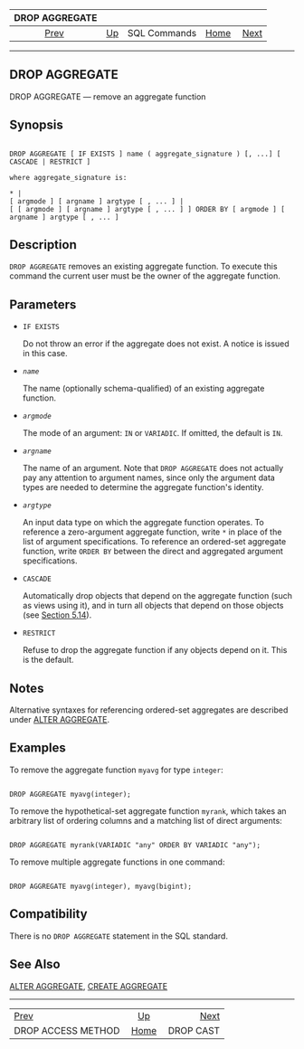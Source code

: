 <!--?xml version="1.0" encoding="UTF-8" standalone="no"?-->

|                       DROP AGGREGATE                      |                                        |              |                                                       |                                        |
| :-------------------------------------------------------: | :------------------------------------- | :----------: | ----------------------------------------------------: | -------------------------------------: |
| [Prev](sql-drop-access-method.html "DROP ACCESS METHOD")  | [Up](sql-commands.html "SQL Commands") | SQL Commands | [Home](index.html "PostgreSQL 17devel Documentation") |  [Next](sql-dropcast.html "DROP CAST") |

***

## DROP AGGREGATE

DROP AGGREGATE — remove an aggregate function

## Synopsis

```

DROP AGGREGATE [ IF EXISTS ] name ( aggregate_signature ) [, ...] [ CASCADE | RESTRICT ]

where aggregate_signature is:

* |
[ argmode ] [ argname ] argtype [ , ... ] |
[ [ argmode ] [ argname ] argtype [ , ... ] ] ORDER BY [ argmode ] [ argname ] argtype [ , ... ]
```

## Description

`DROP AGGREGATE` removes an existing aggregate function. To execute this command the current user must be the owner of the aggregate function.

## Parameters

* `IF EXISTS`

    Do not throw an error if the aggregate does not exist. A notice is issued in this case.

* *`name`*

    The name (optionally schema-qualified) of an existing aggregate function.

* *`argmode`*

    The mode of an argument: `IN` or `VARIADIC`. If omitted, the default is `IN`.

* *`argname`*

    The name of an argument. Note that `DROP AGGREGATE` does not actually pay any attention to argument names, since only the argument data types are needed to determine the aggregate function's identity.

* *`argtype`*

    An input data type on which the aggregate function operates. To reference a zero-argument aggregate function, write `*` in place of the list of argument specifications. To reference an ordered-set aggregate function, write `ORDER BY` between the direct and aggregated argument specifications.

* `CASCADE`

    Automatically drop objects that depend on the aggregate function (such as views using it), and in turn all objects that depend on those objects (see [Section 5.14](ddl-depend.html "5.14. Dependency Tracking")).

* `RESTRICT`

    Refuse to drop the aggregate function if any objects depend on it. This is the default.

## Notes

Alternative syntaxes for referencing ordered-set aggregates are described under [ALTER AGGREGATE](sql-alteraggregate.html "ALTER AGGREGATE").

## Examples

To remove the aggregate function `myavg` for type `integer`:

```

DROP AGGREGATE myavg(integer);
```

To remove the hypothetical-set aggregate function `myrank`, which takes an arbitrary list of ordering columns and a matching list of direct arguments:

```

DROP AGGREGATE myrank(VARIADIC "any" ORDER BY VARIADIC "any");
```

To remove multiple aggregate functions in one command:

```

DROP AGGREGATE myavg(integer), myavg(bigint);
```

## Compatibility

There is no `DROP AGGREGATE` statement in the SQL standard.

## See Also

[ALTER AGGREGATE](sql-alteraggregate.html "ALTER AGGREGATE"), [CREATE AGGREGATE](sql-createaggregate.html "CREATE AGGREGATE")

***

|                                                           |                                                       |                                        |
| :-------------------------------------------------------- | :---------------------------------------------------: | -------------------------------------: |
| [Prev](sql-drop-access-method.html "DROP ACCESS METHOD")  |         [Up](sql-commands.html "SQL Commands")        |  [Next](sql-dropcast.html "DROP CAST") |
| DROP ACCESS METHOD                                        | [Home](index.html "PostgreSQL 17devel Documentation") |                              DROP CAST |
